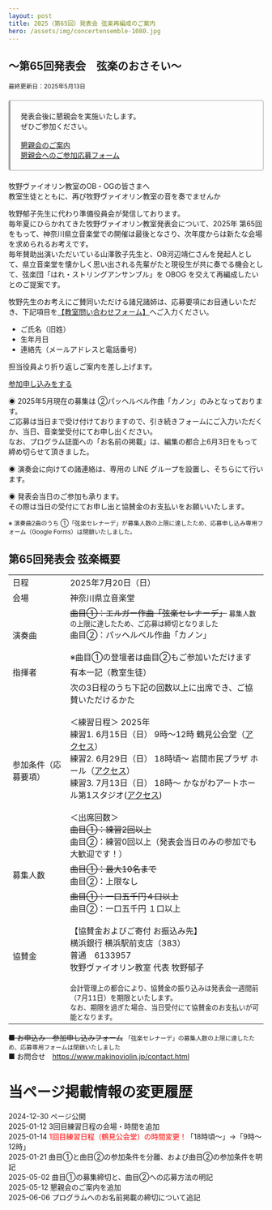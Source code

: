 ```yaml
---
layout: post
title: 2025（第65回）発表会 弦楽再編成のご案内
hero: /assets/img/concertensemble-1080.jpg
---
```


## ～第65回発表会　弦楽のおさそい～
<small>最終更新日：2025年5月13日</small>

<div style="padding: 1.25rem; margin-top: 1.25rem; margin-bottom: 1.25rem; border: 1px solid #a4a6a9; border-left-width: .25rem; border-radius: .25rem;">
  発表会後に懇親会を実施いたします。<br>
  ぜひご参加ください。<br><br>
  <a href="{{ site.baseurl }}/assets/img/2025concert-konshinkai2.jpg">懇親会のご案内</a><br>
  <a href="https://forms.gle/2Lo1LS4odVfyGpF39" target="_blank">懇親会へのご参加応募フォーム</a>
</div>

牧野ヴァイオリン教室のOB・OGの皆さまへ<br>
教室生徒とともに、再び牧野ヴァイオリン教室の音を奏でませんか

牧野郁子先生に代わり準備役員会が発信しております。<br>
毎年夏にひらかれてきた牧野ヴァイオリン教室発表会について、2025年 第65回をもって、神奈川県立音楽堂での開催は最後となさり、次年度からは新たな会場を求められるお考えです。<br>
毎年賛助出演いただいている山澤敦子先生と、OB河辺靖仁さんを発起人として、県立音楽堂を懐かしく思い出される先輩がたと現役生が共に奏でる機会として、弦楽団「はれ・ストリングアンサンブル」を OBOG を交えて再編成したいとのご提案です。

牧野先生のお考えにご賛同いただける諸兄諸姉は、応募要項にお目通しいただき、下記項目を<a href="https://www.makinoviolin.jp/contact.html" target="_blank">【教室問い合わせフォーム】</a>へご入力ください。
<ul>
  <li>ご氏名（旧姓）</li>
  <li>生年月日</li>
  <li>連絡先（メールアドレスと電話番号）</li>
</ul>
担当役員より折り返しご案内を差し上げます。

<a type="button" class="btn btn-lg btn-block btn-primary mx-auto" style="width:15em;" href="https://www.makinoviolin.jp/contact.html"><i class="fa-regular fa-pen-to-square"></i>参加申し込みをする</a>

◉ 2025年5月現在の募集は ②パッヘルベル作曲「カノン」のみとなっております。<br>
ご応募は当日まで受け付けておりますので、引き続きフォームにご入力いただくか、当日、音楽堂受付にてお申し出ください。<br>
なお、プログラム誌面への「お名前の掲載」は、編集の都合上6月3日をもって締め切らせて頂きました。

◉ 演奏会に向けての諸連絡は、専用の LINE グループを設置し、そちらにて行います。

◉ 発表会当日のご参加も承ります。<br>
その際は当日の受付にてお申し出と協賛金のお支払いをお願いいたします。

<small>※ 演奏曲2曲のうち ①「弦楽セレナーデ」が募集人数の上限に達したため、応募申し込み専用フォーム（Google Forms）は閉鎖いたしました。</small>

## 第65回発表会 弦楽概要

<table class="table table-dark table-striped table-responsive-md style-table">
  <tbody>
    <tr>
      <td>日程</td>
      <td>2025年7月20日（日）</td>
    </tr>
    <tr>
      <td>会場</td>
      <td>神奈川県立音楽堂</td>
    </tr>
    <tr>
      <td>演奏曲</td>
      <td>
        <del>曲目①：エルガー作曲「弦楽セレナーデ」</del> <small>募集人数の上限に達したため、ご応募は締切となりました</small><br>
        曲目②：パッヘルベル作曲「カノン」<br><br>
        ※曲目①の登壇者は曲目②もご参加いただけます</td>
    </tr>
    <tr>
      <td>指揮者</td>
      <td>有本一記（教室生徒）</td>
    </tr>
    <tr>
      <td>参加条件（応募要項）</td>
      <td>
        次の3日程のうち下記の回数以上に出席でき、ご協賛いただけるかた<br><br>
        ＜練習日程＞ 2025年<br>
        練習1. 6月15日（日） 9時～12時 鶴見公会堂（<a href="https://yokohama-tsurumikoukaido.jp/information/access/" target="_blank">アクセス</a>）<br>
        練習2. 6月29日（日） 18時頃～ 岩間市民プラザ ホール（<a href="https://www.iwamaplaza.jp/access.html" target="_blank">アクセス</a>）<br>
        練習3. 7月13日（日） 18時～ かながわアートホール第1スタジオ(<a href="https://www.kanagawa-arthall.jp/access/" target="_blank">アクセス</a>)<br><br>
        ＜出席回数＞<br>
        <del>曲目①：練習2回以上</del><br>
        曲目②：練習0回以上（発表会当日のみの参加でも大歓迎です！）
      </td>
    </tr>
    <tr>
      <td>募集人数</td>
      <td><del>曲目①：最大10名まで</del><br>曲目②：上限なし</td>
    </tr>
    <tr>
      <td>協賛金</td>
      <td>
        <del>曲目①：一口五千円４口以上</del>
        <br>曲目②：一口五千円 １口以上<br>
        <br>
        【協賛金およびご寄付 お振込み先】<br>
        横浜銀行 横浜駅前支店（383）<br>
        普通　6133957<br>
        牧野ヴァイオリン教室 代表 牧野郁子<br>
        <br>
        <small>会計管理上の都合により、協賛金の振り込みは発表会一週間前（7月11日）を期限といたします。<br>
        なお、期限を過ぎた場合、当日受付にて協賛金のお支払いが可能となります。</small>
      </td>
    </tr>
  </tbody>
</table>

<del>■ お申込み　参加申し込みフォーム</del> <small>「弦楽セレナーデ」の募集人数の上限に達したため、応募専用フォームは閉鎖いたしました</small><br>
■ お問合せ　<a href="https://www.makinoviolin.jp/contact.html" target="_blank">https://www.makinoviolin.jp/contact.html</a>

# 当ページ掲載情報の変更履歴
2024-12-30 ページ公開<br>
2025-01-12 3回目練習日程の会場・時間を追加<br>
2025-01-14 <span style="color: red;">1回目練習日程（鶴見公会堂）の時間変更！</span>「18時頃〜」→「9時～12時」<br>
2025-01-21 曲目①と曲目②の参加条件を分離、および曲目②の参加条件を明記<br>
2025-05-02 曲目①の募集締切と、曲目②への応募方法の明記<br>
2025-05-12 懇親会のご案内を追加<br>
2025-06-06 プログラムへのお名前掲載の締切について追記<br>